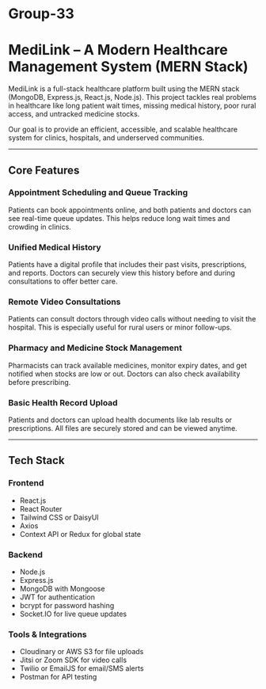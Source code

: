 # Group-33
# MediLink – A Modern Healthcare Management System (MERN Stack)

MediLink is a full-stack healthcare platform built using the MERN stack (MongoDB, Express.js, React.js, Node.js). This project tackles real problems in healthcare like long patient wait times, missing medical history, poor rural access, and untracked medicine stocks.

Our goal is to provide an efficient, accessible, and scalable healthcare system for clinics, hospitals, and underserved communities.

---

## Core Features

### Appointment Scheduling and Queue Tracking
Patients can book appointments online, and both patients and doctors can see real-time queue updates. This helps reduce long wait times and crowding in clinics.

### Unified Medical History
Patients have a digital profile that includes their past visits, prescriptions, and reports. Doctors can securely view this history before and during consultations to offer better care.

### Remote Video Consultations
Patients can consult doctors through video calls without needing to visit the hospital. This is especially useful for rural users or minor follow-ups.

### Pharmacy and Medicine Stock Management
Pharmacists can track available medicines, monitor expiry dates, and get notified when stocks are low or out. Doctors can also check availability before prescribing.

### Basic Health Record Upload
Patients and doctors can upload health documents like lab results or prescriptions. All files are securely stored and can be viewed anytime.

---

## Tech Stack

### Frontend
- React.js
- React Router
- Tailwind CSS or DaisyUI
- Axios
- Context API or Redux for global state

### Backend
- Node.js
- Express.js
- MongoDB with Mongoose
- JWT for authentication
- bcrypt for password hashing
- Socket.IO for live queue updates

### Tools & Integrations
- Cloudinary or AWS S3 for file uploads
- Jitsi or Zoom SDK for video calls
- Twilio or EmailJS for email/SMS alerts
- Postman for API testing
